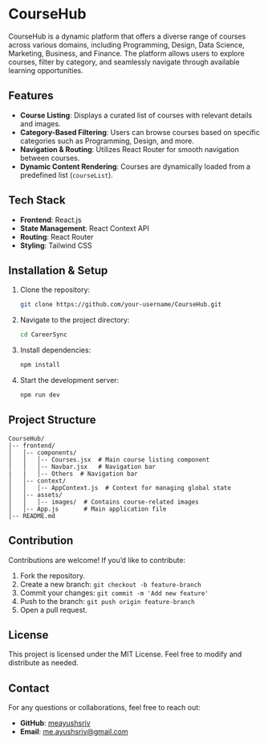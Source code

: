 # CourseHub

CourseHub is a dynamic platform that offers a diverse range of courses across various domains, including Programming, Design, Data Science, Marketing, Business, and Finance. The platform allows users to explore courses, filter by category, and seamlessly navigate through available learning opportunities.

## Features

- **Course Listing**: Displays a curated list of courses with relevant details and images.
- **Category-Based Filtering**: Users can browse courses based on specific categories such as Programming, Design, and more.
- **Navigation & Routing**: Utilizes React Router for smooth navigation between courses.
- **Dynamic Content Rendering**: Courses are dynamically loaded from a predefined list (`courseList`).

## Tech Stack

- **Frontend**: React.js
- **State Management**: React Context API
- **Routing**: React Router
- **Styling**: Tailwind CSS

## Installation & Setup

1. Clone the repository:

   ```bash
   git clone https://github.com/your-username/CourseHub.git
   ```

2. Navigate to the project directory:

   ```bash
   cd CareerSync
   ```

3. Install dependencies:

   ```bash
   npm install
   ```

4. Start the development server:
   ```bash
   npm run dev
   ```

## Project Structure

```
CourseHub/
│-- frontend/
│   │-- components/
│   │   │-- Courses.jsx  # Main course listing component
│   │   │-- Navbar.jsx   # Navigation bar
|   |   │-- Others  # Navigation bar
│   │-- context/
│   │   │-- AppContext.js  # Context for managing global state
│   │-- assets/
│   │   │-- images/  # Contains course-related images
│   │-- App.js       # Main application file
│-- README.md
```

## Contribution

Contributions are welcome! If you’d like to contribute:

1. Fork the repository.
2. Create a new branch: `git checkout -b feature-branch`
3. Commit your changes: `git commit -m 'Add new feature'`
4. Push to the branch: `git push origin feature-branch`
5. Open a pull request.

## License

This project is licensed under the MIT License. Feel free to modify and distribute as needed.

## Contact

For any questions or collaborations, feel free to reach out:

- **GitHub**: [meayushsriv](https://github.com/meayushsriv)
- **Email**: me.ayushsriv@gmail.com
